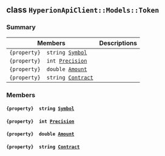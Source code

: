 ## class `HyperionApiClient::Models::Token` 

### Summary

 Members                        | Descriptions                                
--------------------------------|---------------------------------------------
`{property}  string `[`Symbol`](#class_hyperion_api_client_1_1_models_1_1_token_1a598b75bfd99d152464ba0da8db597986) | 
`{property}  int `[`Precision`](#class_hyperion_api_client_1_1_models_1_1_token_1a42c66e1f66f4905f05cc0e4cf5b1aff0) | 
`{property}  double `[`Amount`](#class_hyperion_api_client_1_1_models_1_1_token_1a55bff9c718e88294f5939ab15d15578b) | 
`{property}  string `[`Contract`](#class_hyperion_api_client_1_1_models_1_1_token_1a9b4baf8484b98d89513d7776a8877d0e) | 

### Members

#### `{property}  string `[`Symbol`](#class_hyperion_api_client_1_1_models_1_1_token_1a598b75bfd99d152464ba0da8db597986) 

#### `{property}  int `[`Precision`](#class_hyperion_api_client_1_1_models_1_1_token_1a42c66e1f66f4905f05cc0e4cf5b1aff0) 

#### `{property}  double `[`Amount`](#class_hyperion_api_client_1_1_models_1_1_token_1a55bff9c718e88294f5939ab15d15578b) 

#### `{property}  string `[`Contract`](#class_hyperion_api_client_1_1_models_1_1_token_1a9b4baf8484b98d89513d7776a8877d0e) 

